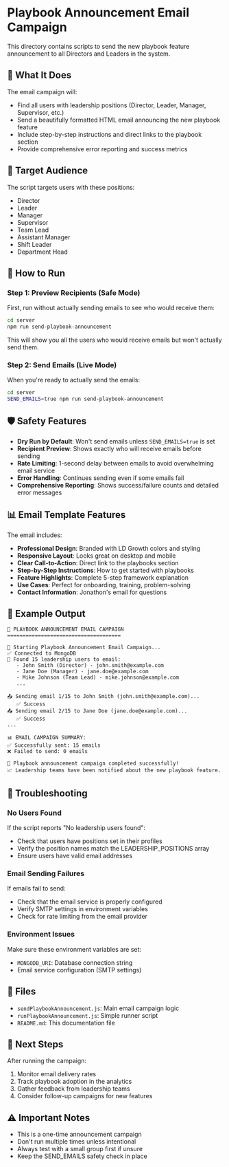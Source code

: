 # Playbook Announcement Email Campaign

This directory contains scripts to send the new playbook feature announcement to all Directors and Leaders in the system.

## 📧 What It Does

The email campaign will:
- Find all users with leadership positions (Director, Leader, Manager, Supervisor, etc.)
- Send a beautifully formatted HTML email announcing the new playbook feature
- Include step-by-step instructions and direct links to the playbook section
- Provide comprehensive error reporting and success metrics

## 🎯 Target Audience

The script targets users with these positions:
- Director
- Leader  
- Manager
- Supervisor
- Team Lead
- Assistant Manager
- Shift Leader
- Department Head

## 🚀 How to Run

### Step 1: Preview Recipients (Safe Mode)
First, run without actually sending emails to see who would receive them:

```bash
cd server
npm run send-playbook-announcement
```

This will show you all the users who would receive emails but won't actually send them.

### Step 2: Send Emails (Live Mode)
When you're ready to actually send the emails:

```bash
cd server
SEND_EMAILS=true npm run send-playbook-announcement
```

## 🛡️ Safety Features

- **Dry Run by Default**: Won't send emails unless `SEND_EMAILS=true` is set
- **Recipient Preview**: Shows exactly who will receive emails before sending
- **Rate Limiting**: 1-second delay between emails to avoid overwhelming email service
- **Error Handling**: Continues sending even if some emails fail
- **Comprehensive Reporting**: Shows success/failure counts and detailed error messages

## 📊 Email Template Features

The email includes:
- **Professional Design**: Branded with LD Growth colors and styling
- **Responsive Layout**: Looks great on desktop and mobile
- **Clear Call-to-Action**: Direct link to the playbooks section
- **Step-by-Step Instructions**: How to get started with playbooks
- **Feature Highlights**: Complete 5-step framework explanation
- **Use Cases**: Perfect for onboarding, training, problem-solving
- **Contact Information**: Jonathon's email for questions

## 📝 Example Output

```
🚀 PLAYBOOK ANNOUNCEMENT EMAIL CAMPAIGN
=====================================

🚀 Starting Playbook Announcement Email Campaign...
✅ Connected to MongoDB
📧 Found 15 leadership users to email:
   - John Smith (Director) - john.smith@example.com
   - Jane Doe (Manager) - jane.doe@example.com
   - Mike Johnson (Team Lead) - mike.johnson@example.com
   ...

📤 Sending email 1/15 to John Smith (john.smith@example.com)...
   ✅ Success
📤 Sending email 2/15 to Jane Doe (jane.doe@example.com)...
   ✅ Success
...

📊 EMAIL CAMPAIGN SUMMARY:
✅ Successfully sent: 15 emails
❌ Failed to send: 0 emails

🎉 Playbook announcement campaign completed successfully!
📈 Leadership teams have been notified about the new playbook feature.
```

## 🔧 Troubleshooting

### No Users Found
If the script reports "No leadership users found":
- Check that users have positions set in their profiles
- Verify the position names match the LEADERSHIP_POSITIONS array
- Ensure users have valid email addresses

### Email Sending Failures
If emails fail to send:
- Check that the email service is properly configured
- Verify SMTP settings in environment variables
- Check for rate limiting from the email provider

### Environment Issues
Make sure these environment variables are set:
- `MONGODB_URI`: Database connection string
- Email service configuration (SMTP settings)

## 📁 Files

- `sendPlaybookAnnouncement.js`: Main email campaign logic
- `runPlaybookAnnouncement.js`: Simple runner script
- `README.md`: This documentation file

## 🎯 Next Steps

After running the campaign:
1. Monitor email delivery rates
2. Track playbook adoption in the analytics
3. Gather feedback from leadership teams
4. Consider follow-up campaigns for new features

## ⚠️ Important Notes

- This is a one-time announcement campaign
- Don't run multiple times unless intentional
- Always test with a small group first if unsure
- Keep the SEND_EMAILS safety check in place
